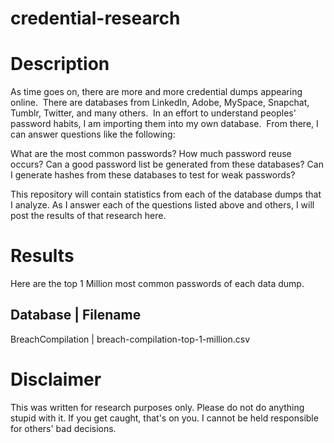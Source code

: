 # credential-research #

# Description #

As time goes on, there are more and more credential dumps appearing online.  There are databases from LinkedIn, Adobe, MySpace, Snapchat, Tumblr, Twitter, and many others.  In an effort to understand peoples' password habits, I am importing them into my own database.  From there, I can answer questions like the following:

What are the most common passwords?
How much password reuse occurs?
Can a good password list be generated from these databases?
Can I generate hashes from these databases to test for weak passwords?

This repository will contain statistics from each of the database dumps that I analyze.  As I answer each of the questions listed above and others, I will post the results of that research here.

# Results #

Here are the top 1 Million most common passwords of each data dump.

Database          | Filename
--------------------------------------------------------
BreachCompilation | breach-compilation-top-1-million.csv

# Disclaimer #

This was written for research purposes only.  Please do not do anything stupid with it.  If you get caught, that's on you.  I cannot be held responsible for others' bad decisions.
